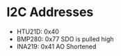 # I2C Addresses 

- HTU21D:  0x40 </br>
- BMP280:  0x77 SDO is pulled high </br>
- INA219:  0x41 AO Shortened  </br>
